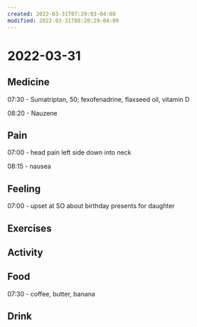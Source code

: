 ```yaml
---
created: 2022-03-31T07:29:03-04:00
modified: 2022-03-31T08:20:29-04:00
---
```


# 2022-03-31

## Medicine

07:30 - Sumatriptan, 50; fexofenadrine, flaxseed oil, vitamin D

08:20 - Nauzene


## Pain

07:00 - head pain left side down into neck

08:15 - nausea


## Feeling

07:00 - upset at SO about birthday presents for daughter




## Exercises


## Activity


## Food

07:30 - coffee, butter, banana


## Drink

